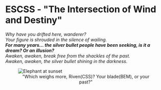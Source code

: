 # ESCSS - "The Intersection of Wind and Destiny"
*Why have you drifted here, wanderer?*  
*Your figure is shrouded in the silence of wailing.*  
***For many years... the silver bullet people have been seeking, is it a dream? Or an illusion?***  
*Awaken, awaken, break free from the shackles of the past.*  
*Awaken, awaken, the silver bullet shining in the darkness.*  

<figure>
  <img src="./img/riven-vs-yasuo.png" alt="Elephant at sunset" />
  <figcaption style="text-align: center">"Which weighs more, Riven(CSS)? Your blade(BEM), or your past?"</figcaption>
</figure>
